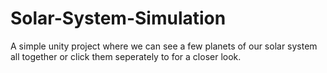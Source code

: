 # Solar-System-Simulation
 A simple unity project where we can see a few planets of our solar system all together or click them seperately to for a closer look.
